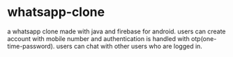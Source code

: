 # whatsapp-clone
a whatsapp clone made with java and firebase for android.
users can create account with mobile number and authentication is handled with otp(one-time-password).
users can chat with other users who are logged in. 
